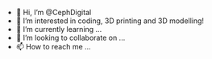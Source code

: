 - 👋 Hi, I’m @CephDigital
- 👀 I’m interested in coding, 3D printing and 3D modelling!
- 🌱 I’m currently learning ...
- 💞️ I’m looking to collaborate on ...
- 📫 How to reach me ...

<!---
CephDigital/CephDigital is a ✨ special ✨ repository because its `README.md` (this file) appears on your GitHub profile.
You can click the Preview link to take a look at your changes.
--->
